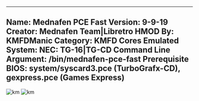 -----------------------
Name: Mednafen PCE Fast
Version: 9-9-19
Creator: Mednafen Team|Libretro
HMOD By: KMFDManic
Category: KMFD Cores
Emulated System: NEC: TG-16|TG-CD
Command Line Argument: /bin/mednafen-pce-fast
Prerequisite BIOS: system/syscard3.pce (TurboGrafx-CD), gexpress.pce (Games Express)
-----------------------
![km](https://i.imgur.com/XgOa02r.png)
![km](https://i.imgur.com/FQdvO1C.png)
